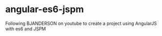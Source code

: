 # angular-es6-jspm

Following BJANDERSON on youtube to create a project using AngularJS with es6 and JSPM
